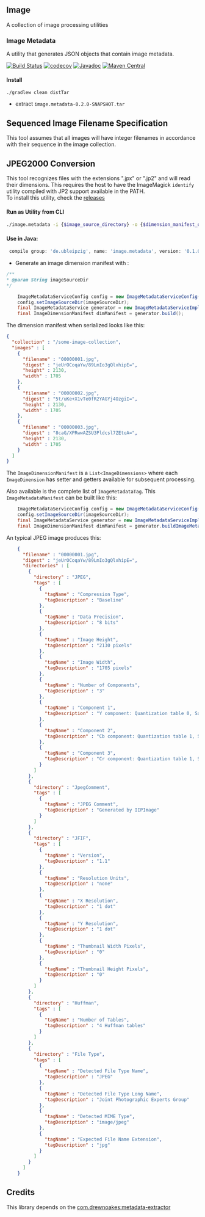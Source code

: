 ## Image 
A collection of image processing utilities

### Image Metadata
A utility that generates JSON objects that contain image metadata.

[![Build Status](https://travis-ci.org/ubleipzig/image.png?branch=master)](https://travis-ci.org/ubleipzig/image)
[![codecov](https://codecov.io/gh/ubleipzig/image/branch/master/graph/badge.svg)](https://codecov.io/gh/ubleipzig/image)
[![Javadoc](https://javadoc-badge.appspot.com/de.ubleipzig/image.metadata.svg?label=javadoc)](https://ubleipzig.github.io/image/apidocs/)
[![Maven Central](https://img.shields.io/maven-central/v/de.ubleipzig/image.metadata.svg)](https://mvnrepository.com/artifact/de.ubleipzig/image.metadata/0.1.0)


#### Install
`./gradlew clean distTar`

* extract `image.metadata-0.2.0-SNAPSHOT.tar`

## Sequenced Image Filename Specification
This tool assumes that all images will have integer filenames in accordance with their sequence in the image collection.

## JPEG2000 Conversion
This tool recognizes files with the extensions ".jpx" or ".jp2" and will read their dimensions.
This requires the host to have the ImageMagick `identify` utility compiled with JP2 support available in the PATH.  
To install this utility, check the [releases](https://github.com/uclouvain/openjpeg/releases)

#### Run as Utility from CLI

```bash
./image.metadata -i {$image_source_directory} -o {$dimension_manifest_output_file_path} -z {$metadata_manifest_output_path} (optional)
```

#### Use in Java:

```groovy
 compile group: 'de.ubleipzig', name: 'image.metadata', version: '0.1.0'
```


* Generate an image dimension manifest with :

```java
/**
* @param String imageSourceDir
*/
```

```java
    ImageMetadataServiceConfig config = new ImageMetadataServiceConfig();
    config.setImageSourceDir(imageSourceDir);
    final ImageMetadataService generator = new ImageMetadataServiceImpl(config);
    final ImageDimensionManifest dimManifest = generator.build();
```

The dimension manifest when serialized looks like this:
```json
{
  "collection" : "/some-image-collection",
  "images" : [
    {
      "filename" : "00000001.jpg",
      "digest" : "jeUrOCoqaYw/89LmIo3gQlxhipE=",
      "height" : 2130,
      "width" : 1705
    },
    {
      "filename" : "00000002.jpg",
      "digest" : "5t/uKe+X1vTe0fR2YAGYj4OzgiI=",
      "height" : 2130,
      "width" : 1705
    },
    {
      "filename" : "00000003.jpg",
      "digest" : "8caG/XPRwwAZSU3Pldcsl7ZEtoA=",
      "height" : 2130,
      "width" : 1705
    }
  ]
}
``` 

The `ImageDimensionManifest` is a `List<ImageDimensions>` where each `ImageDimension` has setter and getters available 
for subsequent processing.

Also available is the complete list of `ImageMetadataTag`.  This `ImageMetadataManifest` can be built like this:

```java
    ImageMetadataServiceConfig config = new ImageMetadataServiceConfig();
    config.setImageSourceDir(imageSourceDir);
    final ImageMetadataService generator = new ImageMetadataServiceImpl(config);
    final ImageDimensionManifest dimManifest = generator.buildImageMetadataManifest();
```

An typical JPEG image produces this:

```json
    {
      "filename" : "00000001.jpg",
      "digest" : "jeUrOCoqaYw/89LmIo3gQlxhipE=",
      "directories" : [
        {
          "directory" : "JPEG",
          "tags" : [
            {
              "tagName" : "Compression Type",
              "tagDescription" : "Baseline"
            },
            {
              "tagName" : "Data Precision",
              "tagDescription" : "8 bits"
            },
            {
              "tagName" : "Image Height",
              "tagDescription" : "2130 pixels"
            },
            {
              "tagName" : "Image Width",
              "tagDescription" : "1705 pixels"
            },
            {
              "tagName" : "Number of Components",
              "tagDescription" : "3"
            },
            {
              "tagName" : "Component 1",
              "tagDescription" : "Y component: Quantization table 0, Sampling factors 2 horiz/2 vert"
            },
            {
              "tagName" : "Component 2",
              "tagDescription" : "Cb component: Quantization table 1, Sampling factors 1 horiz/1 vert"
            },
            {
              "tagName" : "Component 3",
              "tagDescription" : "Cr component: Quantization table 1, Sampling factors 1 horiz/1 vert"
            }
          ]
        },
        {
          "directory" : "JpegComment",
          "tags" : [
            {
              "tagName" : "JPEG Comment",
              "tagDescription" : "Generated by IIPImage"
            }
          ]
        },
        {
          "directory" : "JFIF",
          "tags" : [
            {
              "tagName" : "Version",
              "tagDescription" : "1.1"
            },
            {
              "tagName" : "Resolution Units",
              "tagDescription" : "none"
            },
            {
              "tagName" : "X Resolution",
              "tagDescription" : "1 dot"
            },
            {
              "tagName" : "Y Resolution",
              "tagDescription" : "1 dot"
            },
            {
              "tagName" : "Thumbnail Width Pixels",
              "tagDescription" : "0"
            },
            {
              "tagName" : "Thumbnail Height Pixels",
              "tagDescription" : "0"
            }
          ]
        },
        {
          "directory" : "Huffman",
          "tags" : [
            {
              "tagName" : "Number of Tables",
              "tagDescription" : "4 Huffman tables"
            }
          ]
        },
        {
          "directory" : "File Type",
          "tags" : [
            {
              "tagName" : "Detected File Type Name",
              "tagDescription" : "JPEG"
            },
            {
              "tagName" : "Detected File Type Long Name",
              "tagDescription" : "Joint Photographic Experts Group"
            },
            {
              "tagName" : "Detected MIME Type",
              "tagDescription" : "image/jpeg"
            },
            {
              "tagName" : "Expected File Name Extension",
              "tagDescription" : "jpg"
            }
          ]
        }
      ]
    }
```    
    
## Credits
This library depends on the [com.drewnoakes:metadata-extractor](https://github.com/drewnoakes/metadata-extractor)    
